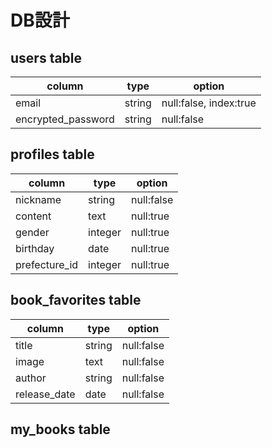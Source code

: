# DB設計

## users table

|column|type|option|
|---------------|----------------|---------------|
|email|string|null:false, index:true|
|encrypted_password|string|null:false|

## profiles table
|column|type|option|
|---------------|----------------|---------------|
|nickname|string|null:false|
|content|text|null:true|
|gender|integer|null:true|
|birthday|date|null:true|
|prefecture_id|integer|null:true|

## book_favorites table
|column|type|option|
|---------------|----------------|---------------|
|title|string|null:false|
|image|text|null:false|
|author|string|null:false|
release_date|date|null:false|

## my_books table
